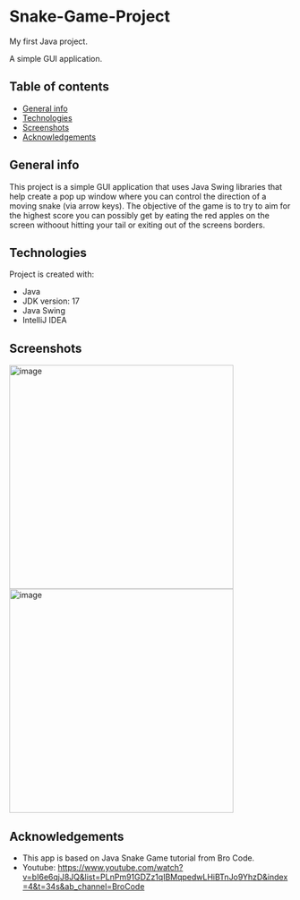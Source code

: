 # Snake-Game-Project
My first Java project. 

A simple GUI application.
## Table of contents
* [General info](#general-info)
* [Technologies](#technologies)
* [Screenshots](#screenshots)
* [Acknowledgements](#acknowledgements)



## General info
This project is a simple GUI application that uses Java Swing libraries that help create a pop up window where you can control the direction
of a moving snake (via arrow keys).  The objective of the game is to try to aim for the highest score you can possibly get by eating the red apples on 
the screen withoout hitting your tail or exiting out of the screens borders.
	
## Technologies
Project is created with:
* Java
* JDK version: 17
* Java Swing
* IntelliJ IDEA
	
## Screenshots
<img width="400" alt="image" src="https://user-images.githubusercontent.com/88301319/194028425-c605c1bc-0bb1-4404-a122-276a84e9797e.png" align='left' >
<img width="400" alt="image" src="https://user-images.githubusercontent.com/88301319/194028581-7c485d07-c049-4824-a6ee-f1d2411c979e.png" >

## Acknowledgements
* This app is based on Java Snake Game tutorial from Bro Code.
* Youtube: <https://www.youtube.com/watch?v=bI6e6qjJ8JQ&list=PLnPm91GDZz1qIBMqpedwLHiBTnJo9YhzD&index=4&t=34s&ab_channel=BroCode>
